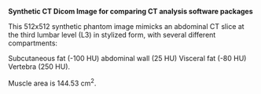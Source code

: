 **Synthetic CT Dicom Image for comparing CT analysis software packages** 

This 512x512 synthetic phantom image mimicks an abdominal CT slice at the third lumbar level (L3) in stylized form, with several different compartments: 

Subcutaneous fat (-100 HU)
abdominal wall (25 HU)
Visceral fat (-80 HU) 
Vertebra (250 HU).

Muscle area is 144.53 cm<sup>2</sup>.
